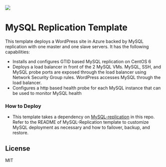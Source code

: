 <a href="https://portal.azure.com/#create/Microsoft.Template/uri/https%3A%2F%2Fraw.githubusercontent.com%2Fliupeirong%2Fazure-quickstart-templates%2Fmaster%2Fwordpress-mysql-replication%2Fazuredeploy.json" target="_blank">
    <img src="http://azuredeploy.net/deploybutton.png"/>
</a>

# MySQL Replication Template

This template deploys a WordPress site in Azure backed by MySQL replication with one master and one slave servers.  It has the following capabilities:

  - Installs and configures GTID based MySQL replication on CentOS 6
  - Deploys a load balancer in front of the 2 MySQL VMs.  MySQL, SSH, and MySQL probe ports are exposed through the load balancer using Network Security Group rules.  WordPress accesses MySQL through the load balancer. 
  - Configures a http based health probe for each MySQL instance that can be used to monitor MySQL health

### How to Deploy
* This template takes a dependency on [MySQL-replication](http://https://github.com/liupeirong/azure-quickstart-templates/tree/master/mysql-replication) in this repo. Refer to the README of MySQL-Replication template to customize MySQL deployment as necessary and how to failover, backup, and restore.



License
----

MIT

